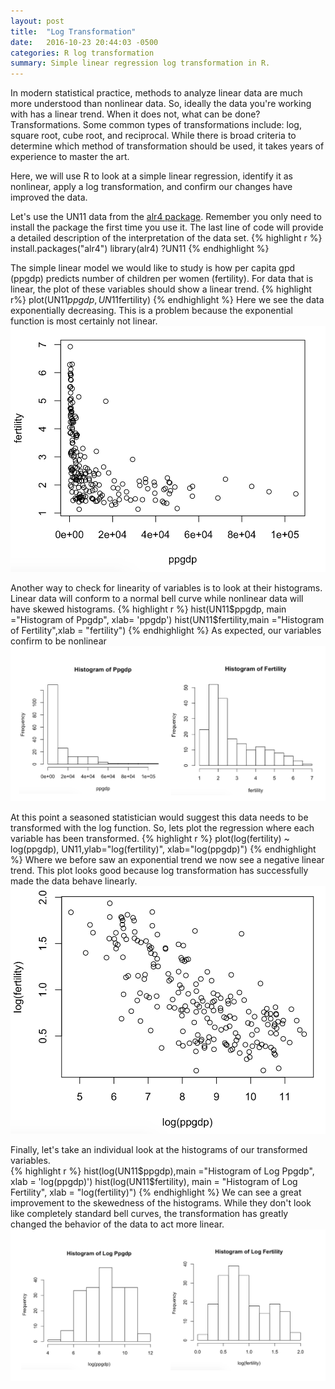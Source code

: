 ```yaml
---
layout: post
title:  "Log Transformation"
date:   2016-10-23 20:44:03 -0500
categories: R log transformation
summary: Simple linear regression log transformation in R. 
---
```

In modern statistical practice, methods to analyze linear data are much more understood than nonlinear data. So, ideally the data you're working with has a linear trend. When it does not, what can be done? Transformations. Some common types of transformations include: log, square root, cube root, and reciprocal. While there is broad criteria to determine which method of transformation should be used, it takes years of experience to master the art. 

Here, we will use R to look at a simple linear regression, identify it as nonlinear, apply a log transformation, and confirm our changes have improved the data. 

Let's use the UN11 data from the [alr4 package](https://cran.r-project.org/web/packages/alr4/index.html). Remember you only need to install the package the first time you use it. The last line of code will provide a detailed description of the interpretation of the data set. 
{% highlight r %}
install.packages("alr4")
library(alr4)
?UN11
{% endhighlight %}

The simple linear model we would like to study is how per capita gpd (ppgdp) predicts number of children per women (fertility). For data that is linear, the plot of these variables should show a linear trend.
{% highlight r%}
plot(UN11$ppgdp, UN11$fertility)
{% endhighlight %}
Here we see the data exponentially decreasing. This is a problem because the exponential function is most certainly not linear.
![plot](/assets/plot.png)

Another way to check for linearity of variables is to look at their histograms. Linear data will conform to a normal bell curve while  nonlinear data will have skewed histograms.
{% highlight r %}
hist(UN11$ppgdp, main ="Histogram of Ppgdp", xlab= 'ppgdp')
hist(UN11$fertility,main ="Histogram of Fertility",xlab = "fertility")
{% endhighlight %}
As expected, our variables confirm to be nonlinear
![hist](/assets/hist.png)

At this point a seasoned statistician would suggest this data needs to be transformed with the log function. So, lets plot the regression where each variable has been transformed. 
{% highlight r %}
plot(log(fertility) ~ log(ppgdp), UN11,ylab="log(fertility)", xlab="log(ppgdp)")
{% endhighlight %}
Where we before saw an exponential trend we now see a negative linear trend. This plot looks good because log transformation has successfully made the data behave linearly. 
![plot2](/assets/plot2.png)

Finally, let's take an individual look at the histograms of our transformed variables.   
{% highlight r %}
hist(log(UN11$ppgdp),main ="Histogram of Log Ppgdp", xlab = 'log(ppgdp)')
hist(log(UN11$fertility), main = "Histogram of Log Fertility", xlab = "log(fertility)")
{% endhighlight %}
We can see a great improvement to the skewedness of the histograms. While they don't look like completely standard bell curves, the transformation has greatly changed the behavior of the data to act more linear. 
![loghist](/assets/histlog.png)
